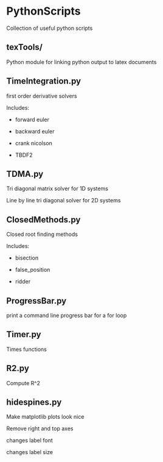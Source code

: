 # PythonScripts
Collection of useful python scripts

## texTools/
Python module for linking python output to latex documents

## TimeIntegration.py
first order derivative solvers 

Includes: 

* forward euler

* backward euler 

* crank nicolson 

* TBDF2


## TDMA.py
Tri diagonal matrix solver for 1D systems 

Line by line tri diagonal solver for 2D systems 


## ClosedMethods.py
Closed root finding methods 

Includes:

* bisection 

* false_position 

* ridder


## ProgressBar.py
print a command line progress bar for a for loop 

## Timer.py
Times functions 

## R2.py
Compute R^2 

## hidespines.py
Make matplotlib plots look nice 

Remove right and top axes 

changes label font 

changes label size 


